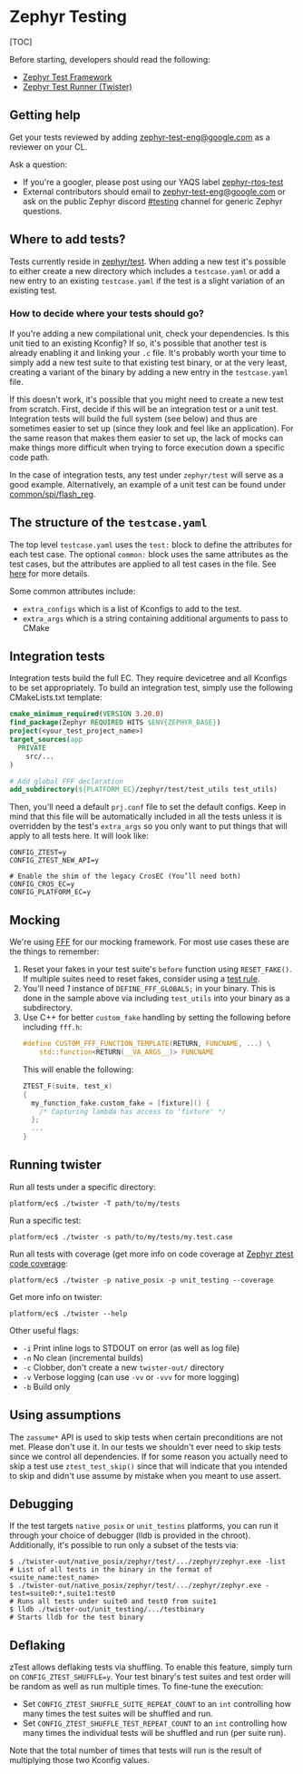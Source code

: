 # Zephyr Testing

[TOC]

Before starting, developers should read the following:
- [Zephyr Test Framework](https://docs.zephyrproject.org/latest/develop/test/ztest.html)
- [Zephyr Test Runner (Twister)](https://docs.zephyrproject.org/latest/develop/test/twister.html)

## Getting help

Get your tests reviewed by adding [zephyr-test-eng@google.com](mailto:zephyr-test-eng@google.com)
as a reviewer on your CL.

Ask a question:
- If you're a googler, please post using our YAQS label [zephyr-rtos-test](http://yaqs/eng/t/zephyr-rtos-test)
- External contributors should email to [zephyr-test-eng@google.com](mailto:zephyr-test-eng@google.com)
  or ask on the public Zephyr discord [#testing](https://discord.com/channels/720317445772017664/733037944922964069)
  channel for generic Zephyr questions.

## Where to add tests?

Tests currently reside in [zephyr/test](https://source.chromium.org/chromiumos/chromiumos/codesearch/+/main:src/platform/ec/zephyr/test/).
When adding a new test it's possible to either create a new directory which
includes a `testcase.yaml` or add a new entry to an existing `testcase.yaml` if
the test is a slight variation of an existing test.

### How to decide where your tests should go?

If you're adding a new compilational unit, check your dependencies. Is this unit
tied to an existing Kconfig? If so, it's possible that another test is already
enabling it and linking your `.c` file. It's probably worth your time to simply
add a new test suite to that existing test binary, or at the very least,
creating a variant of the binary by adding a new entry in the `testcase.yaml`
file.

If this doesn't work, it's possible that you might need to create a new test
from scratch. First, decide if this will be an integration test or a unit test.
Integration tests will build the full system (see below) and thus are sometimes
easier to set up (since they look and feel like an application). For the same
reason that makes them easier to set up, the lack of mocks can make things more
difficult when trying to force execution down a specific code path.

In the case of integration tests, any test under `zephyr/test` will serve as a
good example. Alternatively, an example of a unit test can be found under
[common/spi/flash_reg](https://source.chromium.org/chromiumos/chromiumos/codesearch/+/main:src/platform/ec/common/spi/flash_reg/).

## The structure of the `testcase.yaml`

The top level `testcase.yaml` uses the `test:` block to define the attributes
for each test case. The optional `common:` block uses the same attributes as the
test cases, but the attributes are applied to all test cases in the file. See
[here](https://docs.zephyrproject.org/latest/develop/test/twister.html#test-cases)
for more details.

Some common attributes include:
- `extra_configs` which is a list of Kconfigs to add to the test.
- `extra_args` which is a string containing additional arguments to pass to
  CMake

## Integration tests

Integration tests build the full EC. They require devicetree and all Kconfigs to
be set appropriately. To build an integration test, simply use the following
CMakeLists.txt template:

```cmake
cmake_minimum_required(VERSION 3.20.0)
find_package(Zephyr REQUIRED HITS $ENV{ZEPHYR_BASE})
project(<your_test_project_name>)
target_sources(app
  PRIVATE
    src/...
)

# Add global FFF declaration
add_subdirectory(${PLATFORM_EC}/zephyr/test/test_utils test_utils)
```

Then, you'll need a default `prj.conf` file to set the default configs. Keep in
mind that this file will be automatically included in all the tests unless it is
overridden by the test's `extra_args` so you only want to put things that will
apply to all tests here. It will look like:

```
CONFIG_ZTEST=y
CONFIG_ZTEST_NEW_API=y

# Enable the shim of the legacy CrosEC (You’ll need both)
CONFIG_CROS_EC=y
CONFIG_PLATFORM_EC=y
```

## Mocking

We're using [FFF](http://github.com/meekrosoft/fff) for our mocking framework.
For most use cases these are the things to remember:
1. Reset your fakes in your test suite's `before` function using `RESET_FAKE()`.
   If multiple suites need to reset fakes, consider using a
   [test rule](https://docs.zephyrproject.org/latest/develop/test/ztest.html#test-rules).
2. You'll need *1* instance of `DEFINE_FFF_GLOBALS;` in your binary. This is
   done in the sample above via including `test_utils` into your binary as a
   subdirectory.
3. Use C++ for better `custom_fake` handling by setting the following before
    including `fff.h`:
    ```c
    #define CUSTOM_FFF_FUNCTION_TEMPLATE(RETURN, FUNCNAME, ...) \
        std::function<RETURN(__VA_ARGS__)> FUNCNAME
    ```
    This will enable the following:
    ```c
    ZTEST_F(suite, test_x)
    {
      my_function_fake.custom_fake = [fixture]() {
        /* Capturing lambda has access to 'fixture' */
      };
      ...
    }
    ```


## Running twister

Run all tests under a specific directory:

```shell
platform/ec$ ./twister -T path/to/my/tests
```

Run a specific test:
```shell
platform/ec$ ./twister -s path/to/my/tests/my.test.case
```

Run all tests with coverage (get more info on code coverage at
[Zephyr ztest code coverage](../code_coverage.md#Zephyr_ztest_code_coverage):
```shell
platform/ec$ ./twister -p native_posix -p unit_testing --coverage
```

Get more info on twister:
```shell
platform/ec$ ./twister --help
```

Other useful flags:
- `-i` Print inline logs to STDOUT on error (as well as log file)
- `-n` No clean (incremental builds)
- `-c` Clobber, don't create a new `twister-out/` directory
- `-v` Verbose logging (can use `-vv` or `-vvv` for more logging)
- `-b` Build only

## Using assumptions

The `zassume*` API is used to skip tests when certain preconditions are not
met. Please don't use it. In our tests we shouldn't ever need to skip tests
since we control all dependencies. If for some reason you actually need to skip
a test use `ztest_test_skip()` since that will indicate that you intended to
skip and didn't use assume by mistake when you meant to use assert.

## Debugging

If the test targets `native_posix` or `unit_testins` platforms, you can run it
through your choice of debugger (lldb is provided in the chroot). Additionally,
it's possible to run only a subset of the tests via:

```shell
$ ./twister-out/native_posix/zephyr/test/.../zephyr/zephyr.exe -list
# List of all tests in the binary in the format of <suite_name:test_name>
$ ./twister-out/native_posix/zephyr/test/.../zephyr/zephyr.exe -test=suite0:*,suite1:test0
# Runs all tests under suite0 and test0 from suite1
$ lldb ./twister-out/unit_testing/.../testbinary
# Starts lldb for the test binary
```

## Deflaking

zTest allows deflaking tests via shuffling. To enable this feature, simply turn
on `CONFIG_ZTEST_SHUFFLE=y`. Your test binary's test suites and test order will
be random as well as run multiple times. To fine-tune the execution:
- Set `CONFIG_ZTEST_SHUFFLE_SUITE_REPEAT_COUNT` to an `int` controlling how many
  times the test suites will be shuffled and run.
- Set `CONFIG_ZTEST_SHUFFLE_TEST_REPEAT_COUNT` to an `int` controlling how many
  times the individual tests will be shuffled and run (per suite run).

Note that the total number of times that tests will run is the result of
multiplying those two Kconfig values.
